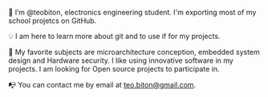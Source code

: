 👋 I’m @teobiton, electronics engineering student. I'm exporting most of my school projetcs on GitHub. 

💡 I am here to learn more about git and to use if for my projects.

💾 My favorite subjects are microarchitecture conception, embedded system design and Hardware security. I like using innovative software in my projects. I am looking for Open source projects to participate in.

📭 You can contact me by email at teo.biton@gmail.com.
